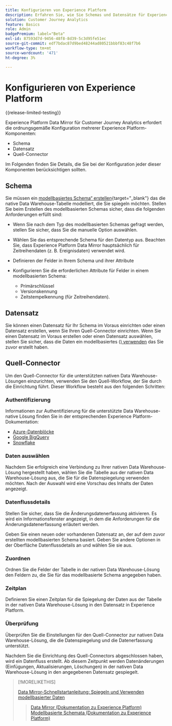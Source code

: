 ```yaml
---
title: Konfigurieren von Experience Platform
description: Erfahren Sie, wie Sie Schemas und Datensätze für Experience Platform Data Mirror für Customer Journey Analytics konfigurieren
solution: Customer Journey Analytics
feature: Basics
role: Admin
badgePremium: label="Beta"
exl-id: 87593d7d-9456-48f8-8d39-5c3d95fe51ec
source-git-commit: edf7bdac87d9bed48244ad80521bbbf83c48f7b6
workflow-type: tm+mt
source-wordcount: '471'
ht-degree: 3%

---
```


# Konfigurieren von Experience Platform

{{release-limited-testing}}

Experience Platform Data Mirror für Customer Journey Analytics erfordert die ordnungsgemäße Konfiguration mehrerer Experience Platform-Komponenten:

* Schema
* Datensatz
* Quell-Connector

Im Folgenden finden Sie Details, die Sie bei der Konfiguration jeder dieser Komponenten berücksichtigen sollten.

## Schema

Sie müssen ein [modellbasiertes Schema“ erstellen](https://experienceleague.adobe.com/en/docs/experience-platform/xdm/schema/model-based){target="_blank"} das die native Data Warehouse-Tabelle modelliert, die Sie spiegeln möchten. Stellen Sie beim Erstellen des modellbasierten Schemas sicher, dass die folgenden Anforderungen erfüllt sind:

* Wenn Sie nach dem Typ des modellbasierten Schemas gefragt werden, stellen Sie sicher, dass Sie die manuelle Option auswählen.
* Wählen Sie das entsprechende Schema für den Datentyp aus. Beachten Sie, dass Experience Platform Data Mirror hauptsächlich für Zeitreihendaten (z. B. Ereignisdaten) verwendet wird.

* Definieren der Felder in Ihrem Schema und ihrer Attribute
* Konfigurieren Sie die erforderlichen Attribute für Felder in einem modellbasierten Schema:

   * Primärschlüssel
   * Versionskennung
   * Zeitstempelkennung (für Zeitreihendaten).

## Datensatz

Sie können einen Datensatz für Ihr Schema im Voraus einrichten oder einen Datensatz erstellen, wenn Sie Ihren Quell-Connector einrichten.
Wenn Sie einen Datensatz im Voraus erstellen oder einen Datensatz auswählen, stellen Sie sicher, dass die Daten ein modellbasiertes ([) verwenden](#schema) das Sie zuvor erstellt haben.


## Quell-Connector

Um den Quell-Connector für die unterstützten nativen Data Warehouse-Lösungen einzurichten, verwenden Sie den Quell-Workflow, der Sie durch die Einrichtung führt. Dieser Workflow besteht aus den folgenden Schritten:

### Authentifizierung

Informationen zur Authentifizierung für die unterstützte Data Warehouse-native Lösung finden Sie in der entsprechenden Experience Platform-Dokumentation:

* [Azure-Datenblöcke](https://experienceleague.adobe.com/en/docs/experience-platform/sources/connectors/databases/databricks)
* [Google BigQuery](https://experienceleague.adobe.com/en/docs/experience-platform/sources/connectors/databases/bigquery)
* [Snowflake](https://experienceleague.adobe.com/en/docs/experience-platform/sources/connectors/databases/snowflake)


### Daten auswählen

Nachdem Sie erfolgreich eine Verbindung zu Ihrer nativen Data Warehouse-Lösung hergestellt haben, wählen Sie die Tabelle aus der nativen Data Warehouse-Lösung aus, die Sie für die Datenspiegelung verwenden möchten. Nach der Auswahl wird eine Vorschau des Inhalts der Daten angezeigt.


### Datenflussdetails

Stellen Sie sicher, dass Sie die Änderungsdatenerfassung aktivieren. Es wird ein Informationsfenster angezeigt, in dem die Anforderungen für die Änderungsdatenerfassung erläutert werden.

Geben Sie einen neuen oder vorhandenen Datensatz an, der auf dem zuvor erstellten modellbasierten Schema basiert. Geben Sie andere Optionen in der Oberfläche Datenflussdetails an und wählen Sie sie aus.


### Zuordnen

Ordnen Sie die Felder der Tabelle in der nativen Data Warehouse-Lösung den Feldern zu, die Sie für das modellbasierte Schema angegeben haben.


### Zeitplan

Definieren Sie einen Zeitplan für die Spiegelung der Daten aus der Tabelle in der nativen Data Warehouse-Lösung in den Datensatz in Experience Platform.


### Überprüfung

Überprüfen Sie die Einstellungen für den Quell-Connector zur nativen Data Warehouse-Lösung, die die Datenspiegelung und die Datenerfassung unterstützt.


Nachdem Sie die Einrichtung des Quell-Connectors abgeschlossen haben, wird ein Datenfluss erstellt. Ab diesem Zeitpunkt werden Datenänderungen (Einfügungen, Aktualisierungen, Löschungen) in der nativen Data Warehouse-Lösung in den angegebenen Datensatz gespiegelt.


>[!MORELIKETHIS]
>
>[Data Mirror-Schnellstartanleitung: Spiegeln und Verwenden modellbasierter Daten](model-based.md)
>>[Data Mirror (Dokumentation zu Experience Platform)](https://experienceleague.adobe.com/en/docs/experience-platform/xdm/data-mirror/overview)
>>[Modellbasierte Schemata (Dokumentation zu Experience Platform)](https://experienceleague.adobe.com/en/docs/experience-platform/xdm/schema/model-based)
